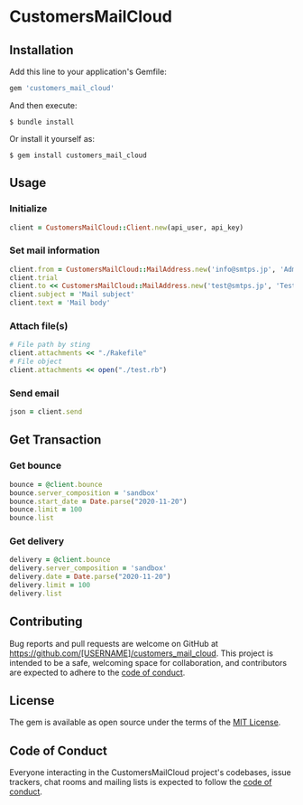 # CustomersMailCloud

## Installation

Add this line to your application's Gemfile:

```ruby
gem 'customers_mail_cloud'
```

And then execute:

    $ bundle install

Or install it yourself as:

    $ gem install customers_mail_cloud

## Usage

### Initialize

```ruby
client = CustomersMailCloud::Client.new(api_user, api_key)
```

### Set mail information

```ruby
client.from = CustomersMailCloud::MailAddress.new('info@smtps.jp', 'Admin')
client.trial
client.to << CustomersMailCloud::MailAddress.new('test@smtps.jp', 'Tester')
client.subject = 'Mail subject'
client.text = 'Mail body'
```

### Attach file(s)

```ruby
# File path by sting
client.attachments << "./Rakefile"
# File object
client.attachments << open("./test.rb")
```

### Send email

```ruby
json = client.send
```

## Get Transaction

### Get bounce

```ruby
bounce = @client.bounce
bounce.server_composition = 'sandbox'
bounce.start_date = Date.parse("2020-11-20")
bounce.limit = 100
bounce.list
```

### Get delivery

```ruby
delivery = @client.bounce
delivery.server_composition = 'sandbox'
delivery.date = Date.parse("2020-11-20")
delivery.limit = 100
delivery.list
```

## Contributing

Bug reports and pull requests are welcome on GitHub at https://github.com/[USERNAME]/customers_mail_cloud. This project is intended to be a safe, welcoming space for collaboration, and contributors are expected to adhere to the [code of conduct](https://github.com/[USERNAME]/customers_mail_cloud/blob/master/CODE_OF_CONDUCT.md).


## License

The gem is available as open source under the terms of the [MIT License](https://opensource.org/licenses/MIT).

## Code of Conduct

Everyone interacting in the CustomersMailCloud project's codebases, issue trackers, chat rooms and mailing lists is expected to follow the [code of conduct](https://github.com/[USERNAME]/customers_mail_cloud/blob/master/CODE_OF_CONDUCT.md).
